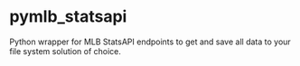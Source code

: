 # pymlb_statsapi
Python wrapper for MLB StatsAPI endpoints to get and save all data to your file system solution of choice.
